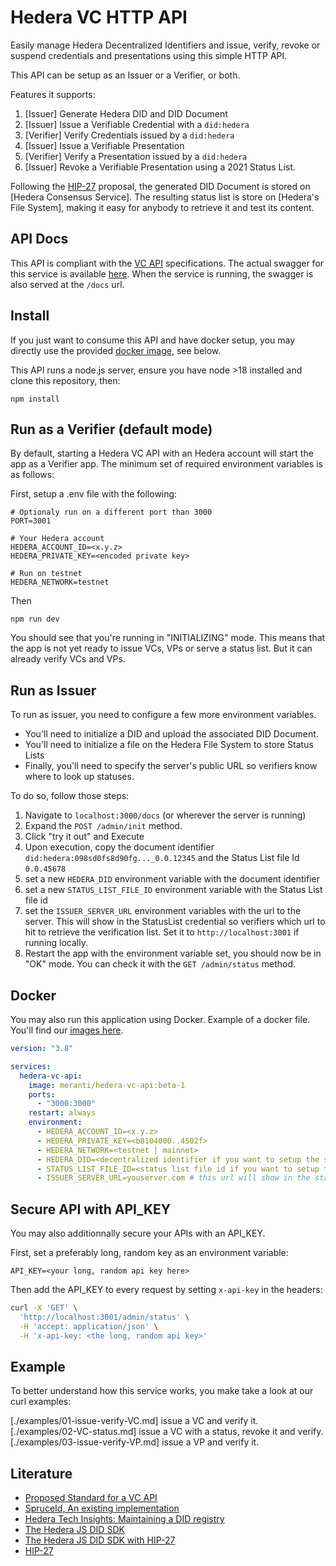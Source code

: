# Hedera VC HTTP API

Easily manage Hedera Decentralized Identifiers and issue, verify, revoke or suspend credentials and presentations using this simple HTTP API.

This API can be setup as an Issuer or a Verifier, or both.

Features it supports:

1. [Issuer] Generate Hedera DID and DID Document
2. [Issuer] Issue a Verifiable Credential with a `did:hedera`
3. [Verifier] Verify Credentials issued by a `did:hedera`
4. [Issuer] Issue a Verifiable Presentation
5. [Verifier] Verify a Presentation issued by a `did:hedera`
6. [Issuer] Revoke a Verifiable Presentation using a 2021 Status List.

Following the [HIP-27](https://hips.hedera.com/hip/hip-27) proposal, the generated DID Document is stored on [Hedera Consensus Service].
The resulting status list is store on [Hedera's File System], making it easy for anybody to retrieve it and test its content.

## API Docs

This API is compliant with the [VC API](https://w3c-ccg.github.io/vc-api/#the-vc-api) specifications.
The actual swagger for this service is available [here](./build/swagger.json).
When the service is running, the swagger is also served at the `/docs` url.

## Install

If you just want to consume this API and have docker setup, you may directly use the provided [docker image](#docker), see below.

This API runs a node.js server, ensure you have node >18 installed and clone this repository, then:

```
npm install
```

## Run as a Verifier (default mode)

By default, starting a Hedera VC API with an Hedera account will start the app as a Verifier app.
The minimum set of required environment variables is as follows:

First, setup a .env file with the following:

```.env
# Optionaly run on a different port than 3000
PORT=3001

# Your Hedera account
HEDERA_ACCOUNT_ID=<x.y.z>
HEDERA_PRIVATE_KEY=<encoded private key>

# Run on testnet
HEDERA_NETWORK=testnet
```

Then 

```
npm run dev
```

You should see that you're running in "INITIALIZING" mode. This means that the app is not yet ready to issue VCs, VPs or serve a status list. But it can already verify VCs and VPs.

## Run as Issuer

To run as issuer, you need to configure a few more environment variables.
* You'll need to initialize a DID and upload the associated DID Document.
* You'll need to initialize a file on the Hedera File System to store Status Lists
* Finally, you'll need to specify the server's public URL so verifiers know where to look up statuses.

To do so, follow those steps:

1. Navigate to `localhost:3000/docs` (or wherever the server is running)
2. Expand the `POST /admin/init` method. 
3. Click "try it out" and Execute
4. Upon execution, copy the document identifier `did:hedera:098sd0fs8d90fg..._0.0.12345` and the Status List file Id `0.0.45678`
6. set a new `HEDERA_DID` environment variable with the document identifier
7. set a new `STATUS_LIST_FILE_ID` environment variable with the Status List file id
8. set the `ISSUER_SERVER_URL` environment variables with the url to the server. This will show in the StatusList credential so verifiers which url to hit to retrieve the verification list. Set it to `http://localhost:3001` if running locally.
7. Restart the app with the environment variable set, you should now be in "OK" mode. You can check it with the `GET /admin/status` method.

## Docker

You may also run this application using Docker. Example of a docker file.
You'll find our [images here](https://hub.docker.com/r/meranti/hedera-vc-api/tags).


```yaml
version: "3.8"

services:
  hedera-vc-api:
    image: meranti/hedera-vc-api:beta-1
    ports:
      - "3000:3000"
    restart: always
    environment:
      - HEDERA_ACCOUNT_ID=<x.y.z>
      - HEDERA_PRIVATE_KEY=<b8104000..4502f>
      - HEDERA_NETWORK=<testnet | mainnet>
      - HEDERA_DID=<decentralized identifier if you want to setup the server as Issuer>
      - STATUS_LIST_FILE_ID=<status list file id if you want to setup the server as Issuer>
      - ISSUER_SERVER_URL=youserver.com # this url will show in the status list credential so verifiers know where to find the status 
```

## Secure API with API_KEY

You may also additionnally secure your APIs with an API_KEY.

First, set a preferably long, random key as an environment variable:

```
API_KEY=<your long, random api key here>
```

Then add the API_KEY to every request by setting `x-api-key` in the headers:

```sh
curl -X 'GET' \
  'http://localhost:3001/admin/status' \
  -H 'accept: application/json' \
  -H 'x-api-key: <the long, random api key>'
```

## Example

To better understand how this service works, you make take a look at our curl examples:

[./examples/01-issue-verify-VC.md] issue a VC and verify it.
[./examples/02-VC-status.md] issue a VC with a status, revoke it and verify.
[./examples/03-issue-verify-VP.md] issue a VP and verify it.


## Literature

* [Proposed Standard for a VC API](https://w3c-ccg.github.io/vc-api/)
* [SpruceId, An existing implementation](https://www.spruceid.dev/didkit/didkit-packages/http-server)
* [Hedera Tech Insights: Maintaining a DID registry](https://hedera.com/blog/maintaining-a-decentralized-identity-registry-with-hedera)
* [The Hedera JS DID SDK](https://github.com/hashgraph/did-sdk-js)
* [The Hedera JS DID SDK with HIP-27](https://github.com/Meeco/hedera-did-sdk-js)
* [HIP-27](https://hips.hedera.com/hip/hip-27)